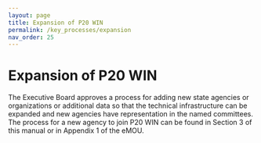 ```yaml
---
layout: page
title: Expansion of P20 WIN
permalink: /key_processes/expansion
nav_order: 25
---
```


# Expansion of P20 WIN

The Executive Board approves a process for adding new state agencies or organizations or additional data so that the technical infrastructure can be expanded and new agencies have representation in the named committees. The process for a new agency to join P20 WIN can be found in Section 3 of this manual or in Appendix 1 of the eMOU.
